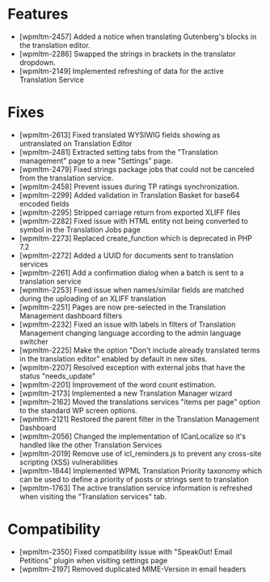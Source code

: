# Features
* [wpmltm-2457] Added a notice when translating Gutenberg's blocks in the translation editor.
* [wpmltm-2286] Swapped the strings in brackets in the translator dropdown.
* [wpmltm-2149] Implemented refreshing of data for the active Translation Service

# Fixes
* [wpmltm-2613] Fixed translated WYSIWIG fields showing as untranslated on Translation Editor
* [wpmltm-2481] Extracted setting tabs from the "Translation management" page to a new "Settings" page.
* [wpmltm-2479] Fixed strings package jobs that could not be canceled from the translation service.
* [wpmltm-2458] Prevent issues during TP ratings synchronization.
* [wpmltm-2299] Added validation in Translation Basket for base64 encoded fields
* [wpmltm-2295] Stripped carriage return from exported XLIFF files
* [wpmltm-2282] Fixed issue with HTML entity not being converted to symbol in the Translation Jobs page
* [wpmltm-2273] Replaced create_function which is deprecated in PHP 7.2
* [wpmltm-2272] Added a UUID for documents sent to translation services
* [wpmltm-2261] Add a confirmation dialog when a batch is sent to a translation service
* [wpmltm-2253] Fixed issue when names/similar fields are matched during the uploading of an XLIFF translation
* [wpmltm-2251] Pages are now pre-selected in the Translation Management dashboard filters
* [wpmltm-2232] Fixed an issue with labels in filters of Translation Management changing language according to the admin language switcher
* [wpmltm-2225] Make the option "Don't include already translated terms in the translation editor" enabled by default in new sites.
* [wpmltm-2207] Resolved exception with external jobs that have the status "needs_update"
* [wpmltm-2201] Improvement of the word count estimation.
* [wpmltm-2173] Implemented a new Translation Manager wizard
* [wpmltm-2162] Moved the translations services "items per page" option to the standard WP screen options.
* [wpmltm-2121] Restored the parent filter in the Translation Management Dashboard
* [wpmltm-2056] Changed the implementation of ICanLocalize so it's handled like the other Translation Services
* [wpmltm-2019] Remove use of icl_reminders.js to prevent any cross-site scripting (XSS) vulnerabilities
* [wpmltm-1844] Implemented WPML Translation Priority taxonomy which can be used to define a priority of posts or strings sent to translation
* [wpmltm-1763] The active translation service information is refreshed when visiting the "Translation services" tab.

# Compatibility
* [wpmltm-2350] Fixed compatibility issue with "SpeakOut! Email Petitions" plugin when visiting settings page
* [wpmltm-2197] Removed duplicated MIME-Version in email headers